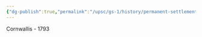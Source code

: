 ```yaml
---
{"dg-publish":true,"permalink":"/upsc/gs-1/history/permanent-settlement/","dgHomeLink":true,"dgPassFrontmatter":false}
---
```


Cornwallis - 1793

